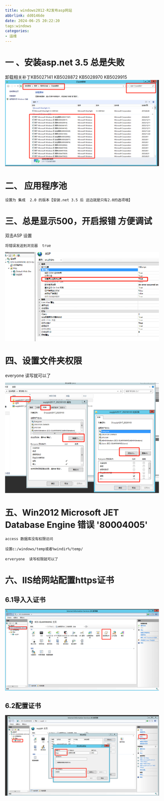```yaml
---
title: windows2012-R2发布asp网站
abbrlink: dd0146de
date: 2024-06-25 20:22:20
tags:windows
categories:
- 运维
---
```


# 一 、安装asp.net 3.5 总是失败

卸载相关补丁KB5027141  KB5028872  KB5028970  KB5029915
![lena](../pic/win2012-net.png)


# 二、 应用程序池

    设置为 集成  2.0 的版本【安装.net 3.5 后 这边就是只有2.0的选项哦】

# 三、总是显示500，开启报错 方便调试

双击ASP 设置

    将错误发送到浏览器  true
    
![lena](../pic/iis-2.png)  
    
# 四、设置文件夹权限

 everyone  读写就可以了
 
 ![lena](../pic/win2012-1.png)     
 
 
# 五、Win2012  Microsoft JET Database Engine 错误 '80004005' 

    access 数据库没有权限访问
    
    设置c:/windows/temp或者%windir%/temp/
    
    erveryone  读写权限就可以了


# 六、IIS给网站配置https证书
## 6.1导入入证书
![lena](../pic/iis-3.png)

## 6.2配置证书
![lena](../pic/iis-1.png)
